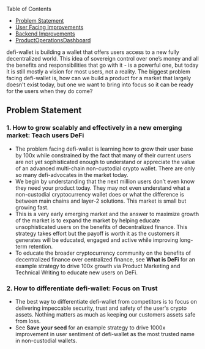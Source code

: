 Table of Contents
* [Problem Statement](https://github.com/alokm/defi-wallet#problem-statement)
* [User Facing Improvements](https://github.com/alokm/defi-wallet/blob/main/user-facing.md#user-facing-product-improvements)
* [Backend Improvements](https://github.com/alokm/defi-wallet/blob/main/Backend.md#backend-product-operations)
* [ProductOperationsDashboard](https://github.com/alokm/defi-wallet/blob/main/user-facing.md#user-facing-product-improvements)

defi-wallet is building a wallet that offers users access to a new fully decentralized world. This idea of sovereign control over one’s money and all the benefits and responsibilities that go with it - is a powerful one, but today it is still mostly a vision for most users, not a reality. 
The biggest problem facing defi-wallet is, how can we build a product for a market that largely doesn't exist today, but one we want to bring into focus so it can be ready for the users when they do come?

## Problem Statement

### 1. How to grow scalably and effectively in a new emerging market: Teach users DeFi 

* The problem facing defi-wallet is learning how to grow their user base by 100x while constrained by the fact that many of their current users are not yet sophisticated enough to understand or appreciate the value of an advanced multi-chain non-custodial crypto wallet. There are only so many defi-advocates in the market today.
* We begin by understanding that the next million users don’t even know they need your product today. They may not even understand what a non-custodial cryptocurrency wallet does or what the difference is between main chains and layer-2 solutions. This market is small but growing fast.
* This is a very early emerging market and the answer to maximize growth of the market is to expand the market by helping educate unsophisticated users on the benefits of decentralized finance. This strategy takes effort but the payoff is worth it as the customers it generates will be educated, engaged and active while improving long-term retention.
* To educate the broader cryptocurrency community on the benefits of decentralized finance over centralized finance, see **What is DeFi** for an example strategy to drive 100x growth via Product Marketing and Technical Writing to educate new users on DeFi.

### 2. How to differentiate defi-wallet: Focus on Trust

* The best way to differentiate defi-wallet from competitors is to focus on delivering impeccable security, trust and safety of the user's crypto assets. Nothing matters as much as keeping our customers assets safe from loss. 
* See **Save your seed** for an example strategy to drive 1000x improvement in user sentiment of defi-wallet as the most trusted name in non-custodial wallets.
